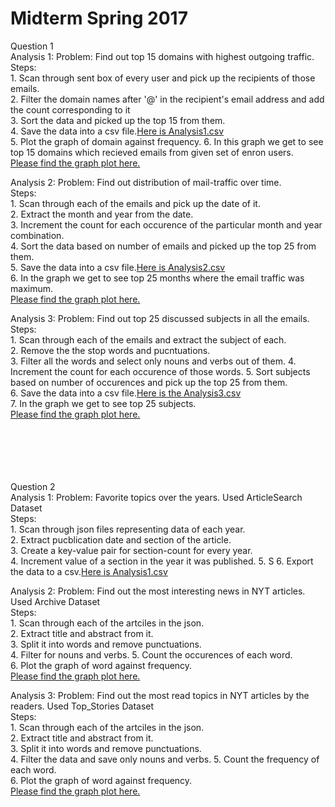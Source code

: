 # Midterm Spring 2017

Question 1</br>
Analysis 1: Problem: Find out top 15 domains with highest outgoing traffic.</br>
    Steps:</br>
    1. Scan through sent box of every user and pick up the recipients of those emails.</br>
    2. Filter the domain names after '@' in the recipient's email address and add the count corresponding to it</br>
    3. Sort the data and picked up the top 15 from them.</br>
    4. Save the data into a csv file.[Here is Analysis1.csv](https://github.com/mahajanankit/mahajan_ankit/blob/master/midterm/Question%201/Analysis%201.csv)</br>
    5. Plot the graph of domain against frequency.
    6. In this graph we get to see top 15 domains which recieved emails from given set of enron users.</br>
    [Please find the graph plot here.](https://github.com/mahajanankit/mahajan_ankit/blob/master/midterm/Question%201/Analysis%201.jpg)</br>

Analysis 2: Problem: Find out distribution of mail-traffic over time.</br>
    Steps:</br>
    1. Scan through each of the emails and pick up the date of it.</br>
    2. Extract the month and year from the date.</br>
    3. Increment the count for each occurence of the particular month and year combination. </br>
    4. Sort the data based on number of emails and picked up the top 25 from them.</br>
    5. Save the data into a csv file.[Here is Analysis2.csv](https://github.com/mahajanankit/mahajan_ankit/blob/master/midterm/Question%201/Analysis%202.csv)</br>
    6. In the graph we get to see top 25 months where the email traffic was maximum.</br>
    [Please find the graph plot here.](https://github.com/mahajanankit/mahajan_ankit/blob/master/midterm/Question%201/Analysis%202.jpg)</br>

Analysis 3: Problem: Find out top 25 discussed subjects in all the emails.</br>
    Steps:</br>
    1. Scan through each of the emails and extract the subject of each.</br>
    2. Remove the the stop words and pucntuations.</br>
    3. Filter all the words and select only nouns and verbs out of them. 
    4. Increment the count for each occurence of those words. 
    5. Sort subjects based on number of occurences and pick up the top 25 from them.</br>
    6. Save the data into a csv file.[Here is the Analysis3.csv](https://github.com/mahajanankit/mahajan_ankit/blob/master/midterm/Question%201/Analysis%203.csv)</br>
    7. In the graph we get to see top 25 subjects.</br>
    [Please find the graph plot here.](https://github.com/mahajanankit/mahajan_ankit/blob/master/midterm/Question%201/Analysis%203.jpg)</br></br></br></br></br></br>



Question 2</br>
Analysis 1: Problem: Favorite topics over the years. Used ArticleSearch Dataset</br>
    Steps:</br>
    1. Scan through json files representing data of each year.</br>
    2. Extract pucblication date and section of the article.</br>
    3. Create a key-value pair for section-count for every year.</br>
    4. Increment value of a section in the year it was published.
    5. S
    6. Export the data to a csv.[Here is Analysis1.csv](https://github.com/mahajanankit/mahajan_ankit/blob/master/midterm/Question%202/Analysis%201.csv)</br>
        
    
Analysis 2: Problem: Find out the most interesting news in NYT articles. Used Archive Dataset</br>
    Steps:</br>
    1. Scan through each of the artciles in the json.</br>
    2. Extract title and abstract from it.</br>
    3. Split it into words and remove punctuations.</br> 
    4. Filter for nouns and verbs.
    5. Count the occurences of each word.</br>
    6. Plot the graph of word against frequency.</br>
    [Please find the graph plot here.](https://github.com/mahajanankit/mahajan_ankit/blob/master/midterm/Question%202/Analysis%202.jpg)</br>

Analysis 3: Problem: Find out the most read topics in NYT articles by the readers. Used Top_Stories Dataset</br>
    Steps:</br>
    1. Scan through each of the artciles in the json.</br>
    2. Extract title and abstract from it.</br>
    3. Split it into words and remove punctuations.</br> 
    4. Filter the data and save only nouns and verbs.
    5. Count the frequency of each word.</br>
    6. Plot the graph of word against frequency.</br>
    [Please find the graph plot here.](https://github.com/mahajanankit/mahajan_ankit/blob/master/midterm/Question%202/Analysis%203.jpg)</br>
